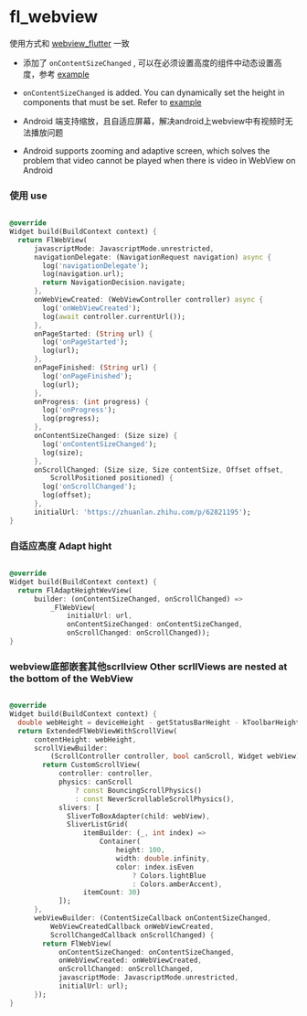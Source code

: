 # fl_webview

使用方式和 [webview_flutter](https://pub.dev/packages/webview_flutter) 一致

- 添加了 `onContentSizeChanged` , 可以在必须设置高度的组件中动态设置高度，参考 [example](https://github.com/Wayaer/fl_webview/blob/main/example/lib/main.dart)
- `onContentSizeChanged` is added. You can dynamically set the height in components that must be set. Refer to [example](https://github.com/Wayaer/fl_webview/blob/main/example/lib/main.dart)

- Android 端支持缩放，且自适应屏幕，解决android上webview中有视频时无法播放问题
- Android supports zooming and adaptive screen, which solves the problem that video cannot be played when there is video in WebView on Android

### 使用 use

```dart

@override
Widget build(BuildContext context) {
  return FlWebView(
      javascriptMode: JavascriptMode.unrestricted,
      navigationDelegate: (NavigationRequest navigation) async {
        log('navigationDelegate');
        log(navigation.url);
        return NavigationDecision.navigate;
      },
      onWebViewCreated: (WebViewController controller) async {
        log('onWebViewCreated');
        log(await controller.currentUrl());
      },
      onPageStarted: (String url) {
        log('onPageStarted');
        log(url);
      },
      onPageFinished: (String url) {
        log('onPageFinished');
        log(url);
      },
      onProgress: (int progress) {
        log('onProgress');
        log(progress);
      },
      onContentSizeChanged: (Size size) {
        log('onContentSizeChanged');
        log(size);
      },
      onScrollChanged: (Size size, Size contentSize, Offset offset,
          ScrollPositioned positioned) {
        log('onScrollChanged');
        log(offset);
      },
      initialUrl: 'https://zhuanlan.zhihu.com/p/62821195');
}


```

### 自适应高度 Adapt hight

```dart

@override
Widget build(BuildContext context) {
  return FlAdaptHeightWevView(
      builder: (onContentSizeChanged, onScrollChanged) =>
          _FlWebView(
              initialUrl: url,
              onContentSizeChanged: onContentSizeChanged,
              onScrollChanged: onScrollChanged));
}
```

### webview底部嵌套其他scrllview  Other scrllViews are nested at the bottom of the WebView

```dart

@override
Widget build(BuildContext context) {
  double webHeight = deviceHeight - getStatusBarHeight - kToolbarHeight;
  return ExtendedFlWebViewWithScrollView(
      contentHeight: webHeight,
      scrollViewBuilder:
          (ScrollController controller, bool canScroll, Widget webView) {
        return CustomScrollView(
            controller: controller,
            physics: canScroll
                ? const BouncingScrollPhysics()
                : const NeverScrollableScrollPhysics(),
            slivers: [
              SliverToBoxAdapter(child: webView),
              SliverListGrid(
                  itemBuilder: (_, int index) =>
                      Container(
                          height: 100,
                          width: double.infinity,
                          color: index.isEven
                              ? Colors.lightBlue
                              : Colors.amberAccent),
                  itemCount: 30)
            ]);
      },
      webViewBuilder: (ContentSizeCallback onContentSizeChanged,
          WebViewCreatedCallback onWebViewCreated,
          ScrollChangedCallback onScrollChanged) {
        return FlWebView(
            onContentSizeChanged: onContentSizeChanged,
            onWebViewCreated: onWebViewCreated,
            onScrollChanged: onScrollChanged,
            javascriptMode: JavascriptMode.unrestricted,
            initialUrl: url);
      });
}
```